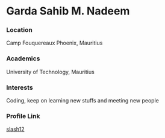 # Garda Sahib M. Nadeem

### Location
Camp Fouquereaux Phoenix, Mauritius

### Academics
University of Technology, Mauritius

### Interests
Coding, keep on learning new stuffs and meeting new people

### Profile Link
[slash12](https://github.com/slash12)